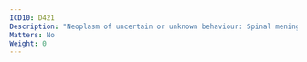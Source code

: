 ```yaml
---
ICD10: D421
Description: "Neoplasm of uncertain or unknown behaviour: Spinal meninges"
Matters: No
Weight: 0
---
```


